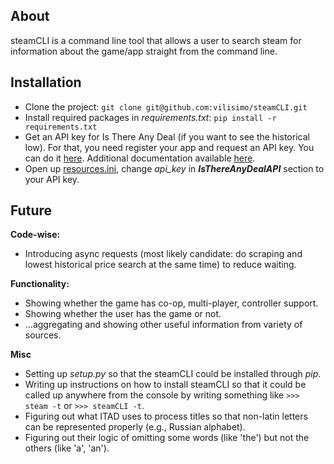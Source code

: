 ## About
steamCLI is a command line tool that allows a user to search steam 
for information about the game/app straight from the command line. 

## Installation
- Clone the project: `git clone git@github.com:vilisimo/steamCLI.git`
- Install required packages in _requirements.txt_: `pip install -r 
requirements.txt`
- Get an API key for Is There Any Deal (if you want to see the historical 
low). For that, you need register your app and request an API key. You can do
 it [here](https://isthereanydeal.com/apps/new/). Additional documentation 
 available [here](http://docs.itad.apiary.io/#introduction/your-apps).
- Open up [resources.ini](../../tree/master/steamCLI/resources.ini), change 
  _api_key_ in **_IsThereAnyDealAPI_** section to your API key. 
 
## Future
**Code-wise:**
 - Introducing async requests (most likely candidate: do scraping and 
 lowest historical price search at the same time) to reduce waiting.

**Functionality:**
 - Showing whether the game has co-op, multi-player, controller support.
 - Showing whether the user has the game or not.
 - ...aggregating and showing other useful information from variety of sources.
 
**Misc**
 - Setting up _setup.py_ so that the steamCLI could be installed through _pip_.
 - Writing up instructions on how to install steamCLI so that it could be 
 called up anywhere from the console by writing something like `>>> steam -t`
  or `>>> steamCLI -t`.
 - Figuring out what ITAD uses to process titles so that non-latin letters 
 can be represented properly (e.g., Russian alphabet). 
 - Figuring out their logic of omitting some words (like 'the') but not the others (like 'a', 'an').
